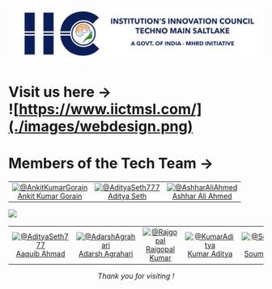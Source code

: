 ![IIC TMSL](./images/iictmsl.png)

# Visit us here -> <br> ![https://www.iictmsl.com/](./images/webdesign.png)

# Members of the Tech Team ->
<table><tbody><tr>
 <td align="center"><a href="https://in.linkedin.com/in/akgorain" rel="nofollow"><img src="https://avatars.githubusercontent.com/u/6205151?v=4" alt="@AnkitKumarGorain" style="max-width:100%;" width="75px;"><br/>Ankit Kumar Gorain</a> </td>
 <td align="center"><a href="https://www.linkedin.com/in/aditya-seth-270833233/" rel="nofollow"><img src="https://avatars.githubusercontent.com/u/6205151?v=4" alt="@AdityaSeth777" style="max-width:100%;" width="75px;"><br/>Aditya Seth</a> </td>
 <td align="center"><a href="https://www.linkedin.com/in/ashhar-ali-ahmed-971aaa193" rel="nofollow"><img src="https://avatars.githubusercontent.com/u/6205151?v=4" alt="@AshharAliAhmed" style="max-width:100%;" width="75px;"><br/>Ashhar Ali Ahmed</a> </td>
</table>

 ![](https://www.animatedimages.org/data/media/562/animated-line-image-0359.gif)

<table><tbody><tr>
 <td align="center"><a href="https://www.linkedin.com/in/aaquib-ahmad-5a6809248" rel="nofollow"><img src="https://avatars.githubusercontent.com/u/6205151?v=4" alt="@AdityaSeth777" style="max-width:100%;" width="75px;"><br/>Aaquib Ahmad</a> </td>
 <td align="center"><a href="https://www.linkedin.com/in/adarsh-agrahari" rel="nofollow"><img src="https://avatars.githubusercontent.com/u/6205151?v=4" alt="@AdarshAgrahari" style="max-width:100%;" width="75px;"><br/>Adarsh Agrahari</a> </td>
 
 <td align="center"><a href="https://www.linkedin.com/in/rajgopal-kumar" rel="nofollow"><img src="https://avatars.githubusercontent.com/u/6205151?v=4" alt="@Rajgopal" style="max-width:100%;" width="75px;"><br/>Rajgopal Kumar</a> </td>
 <td align="center"><a href="https://www.linkedin.com/in/kumar-aditya-0ab61b234" rel="nofollow"><img src="https://avatars.githubusercontent.com/u/6205151?v=4" alt="@KumarAditya" style="max-width:100%;" width="75px;"><br/>Kumar Aditya</a> </td>
 <td align="center"><a href="https://www.linkedin.com/in/soumyata-sarkar-005793228" rel="nofollow"><img src="https://avatars.githubusercontent.com/u/6123260?v=4" alt="@SoumyataSarkar" style="max-width:100%;" width="75px;"><br/>Soumyata Sarkar</a> </td></tr></tbody></table>
 
 <p align="center"><i> Thank you for visiting !</i></p>
